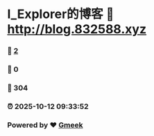 # I_Explorer的博客 :link: http://blog.832588.xyz 
### :page_facing_up: [2](http://blog.832588.xyz/tag.html) 
### :speech_balloon: 0 
### :hibiscus: 304 
### :alarm_clock: 2025-10-12 09:33:52 
### Powered by :heart: [Gmeek](https://github.com/Meekdai/Gmeek)

